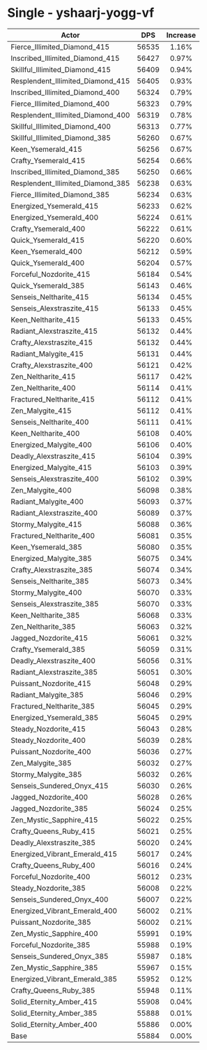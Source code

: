 # Single - yshaarj-yogg-vf
| Actor | DPS | Increase |
|---|:---:|:---:|
|Fierce_Illimited_Diamond_415|56535|1.16%|
|Inscribed_Illimited_Diamond_415|56427|0.97%|
|Skillful_Illimited_Diamond_415|56409|0.94%|
|Resplendent_Illimited_Diamond_415|56405|0.93%|
|Inscribed_Illimited_Diamond_400|56324|0.79%|
|Fierce_Illimited_Diamond_400|56323|0.79%|
|Resplendent_Illimited_Diamond_400|56319|0.78%|
|Skillful_Illimited_Diamond_400|56313|0.77%|
|Skillful_Illimited_Diamond_385|56260|0.67%|
|Keen_Ysemerald_415|56256|0.67%|
|Crafty_Ysemerald_415|56254|0.66%|
|Inscribed_Illimited_Diamond_385|56250|0.66%|
|Resplendent_Illimited_Diamond_385|56238|0.63%|
|Fierce_Illimited_Diamond_385|56234|0.63%|
|Energized_Ysemerald_415|56233|0.62%|
|Energized_Ysemerald_400|56224|0.61%|
|Crafty_Ysemerald_400|56222|0.61%|
|Quick_Ysemerald_415|56220|0.60%|
|Keen_Ysemerald_400|56212|0.59%|
|Quick_Ysemerald_400|56204|0.57%|
|Forceful_Nozdorite_415|56184|0.54%|
|Quick_Ysemerald_385|56143|0.46%|
|Senseis_Neltharite_415|56134|0.45%|
|Senseis_Alexstraszite_415|56133|0.45%|
|Keen_Neltharite_415|56133|0.45%|
|Radiant_Alexstraszite_415|56132|0.44%|
|Crafty_Alexstraszite_415|56132|0.44%|
|Radiant_Malygite_415|56131|0.44%|
|Crafty_Alexstraszite_400|56121|0.42%|
|Zen_Neltharite_415|56117|0.42%|
|Zen_Neltharite_400|56114|0.41%|
|Fractured_Neltharite_415|56112|0.41%|
|Zen_Malygite_415|56112|0.41%|
|Senseis_Neltharite_400|56111|0.41%|
|Keen_Neltharite_400|56108|0.40%|
|Energized_Malygite_400|56106|0.40%|
|Deadly_Alexstraszite_415|56104|0.39%|
|Energized_Malygite_415|56103|0.39%|
|Senseis_Alexstraszite_400|56102|0.39%|
|Zen_Malygite_400|56098|0.38%|
|Radiant_Malygite_400|56093|0.37%|
|Radiant_Alexstraszite_400|56089|0.37%|
|Stormy_Malygite_415|56088|0.36%|
|Fractured_Neltharite_400|56081|0.35%|
|Keen_Ysemerald_385|56080|0.35%|
|Energized_Malygite_385|56075|0.34%|
|Crafty_Alexstraszite_385|56074|0.34%|
|Senseis_Neltharite_385|56073|0.34%|
|Stormy_Malygite_400|56070|0.33%|
|Senseis_Alexstraszite_385|56070|0.33%|
|Keen_Neltharite_385|56068|0.33%|
|Zen_Neltharite_385|56063|0.32%|
|Jagged_Nozdorite_415|56061|0.32%|
|Crafty_Ysemerald_385|56059|0.31%|
|Deadly_Alexstraszite_400|56056|0.31%|
|Radiant_Alexstraszite_385|56051|0.30%|
|Puissant_Nozdorite_415|56048|0.29%|
|Radiant_Malygite_385|56046|0.29%|
|Fractured_Neltharite_385|56045|0.29%|
|Energized_Ysemerald_385|56045|0.29%|
|Steady_Nozdorite_415|56043|0.28%|
|Steady_Nozdorite_400|56039|0.28%|
|Puissant_Nozdorite_400|56036|0.27%|
|Zen_Malygite_385|56032|0.27%|
|Stormy_Malygite_385|56032|0.26%|
|Senseis_Sundered_Onyx_415|56030|0.26%|
|Jagged_Nozdorite_400|56028|0.26%|
|Jagged_Nozdorite_385|56024|0.25%|
|Zen_Mystic_Sapphire_415|56022|0.25%|
|Crafty_Queens_Ruby_415|56021|0.25%|
|Deadly_Alexstraszite_385|56020|0.24%|
|Energized_Vibrant_Emerald_415|56017|0.24%|
|Crafty_Queens_Ruby_400|56016|0.24%|
|Forceful_Nozdorite_400|56012|0.23%|
|Steady_Nozdorite_385|56008|0.22%|
|Senseis_Sundered_Onyx_400|56007|0.22%|
|Energized_Vibrant_Emerald_400|56002|0.21%|
|Puissant_Nozdorite_385|56002|0.21%|
|Zen_Mystic_Sapphire_400|55991|0.19%|
|Forceful_Nozdorite_385|55988|0.19%|
|Senseis_Sundered_Onyx_385|55987|0.18%|
|Zen_Mystic_Sapphire_385|55967|0.15%|
|Energized_Vibrant_Emerald_385|55952|0.12%|
|Crafty_Queens_Ruby_385|55948|0.11%|
|Solid_Eternity_Amber_415|55908|0.04%|
|Solid_Eternity_Amber_385|55888|0.01%|
|Solid_Eternity_Amber_400|55886|0.00%|
|Base|55884|0.00%|
